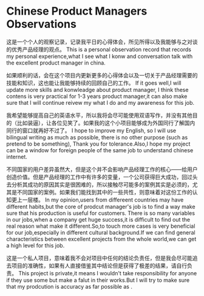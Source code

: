 # Chinese Product Managers Observations

这是一个个人的观察记录，记录我平日的心得体会，所见所得以及我能够与之对谈的优秀产品经理的观点。
This is a personal observation record that records my personal experience,what I see  what I konw and conversation talk with the excellent product manager in china.

如果顺利的话，会在这个项目内更新更多的心得体会以及一切关于产品经理需要的技能和知识，这也能让我能够持续的回顾自己的工作。
If it goes well,I will update more skills and konwleadge about product manager,  I think these contens is very practical for 1-3 years product manager,it can also make sure that I will continue reivew my what I do and my awareness for this job.
 
我希望能够提高自己的英语水平，所以我将会尽可能使用双语写作，并没有其他目的（比如装逼），让各位见笑了。如果我的这个小项目能够成为外国同行了解国内同行的窗口就再好不过了。
I hope to improve my English, so I will use bilingual writing as much as possible, there is no other purpose (such as pretend to be something), Thank you for tolerance.Also,I hope my project can be a window for foreign people of the same job to understand chinese internet. 

不同国家的用户差异虽然大，但是这个并不会影响产品经理工作的核心——给用户创造价值。但是产品经理的工作中有许多的变量，一个公司获得巨大成功，回过头去分析其成功的原因其实是很困难的，所以接触尽可能多的案例其实是必须的，尤其是不同国家的案例。如果我们能找到其中的一些共性，则意味着对这份工作的认知更上一层楼。
In my opinion,users from differeent countries may have different habits,but the core of prodcut manager's job is to find a way make sure that his production is useful for customers. There is so many variables in our jobs,when a company get huge success,it is difficult to find out the real reason what make it different.So,to touch more cases is very beneficial for our job,especially in different cultural background.If we can find general characteristics between excellent projects from the whole world,we can get a high level for this job.

这是一个私人项目，意味着我不会对项目中任何的结论负责任，但是我会尽可能追去项目的准确性，如果有人直接借鉴其中结论但是获得了极差的结果，请自行负责。
This project is private,it means I wouldn't take responsibility for anyone if they use some but make a falut in their works.But I will try to make sure that my prodcution is accuracy as far possible as .
